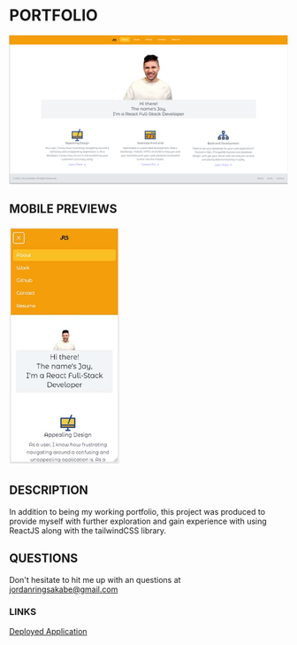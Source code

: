 # PORTFOLIO
![webpreview](./src/Images/webpreview.png)
## MOBILE PREVIEWS
<img src="./src/Images/mobilepreview.jpg" width="200">

## DESCRIPTION
In addition to being my working portfolio, this project was produced to provide myself with further exploration and gain experience with using ReactJS along with the tailwindCSS library. 

## QUESTIONS
Don't hesitate to hit me up with an questions at jordanringsakabe@gmail.com 

### LINKS
[Deployed Application](https://j-art-fox.github.io/PORTFOLIO)

